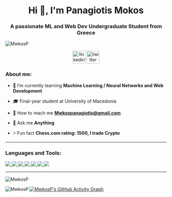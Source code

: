 <h1 align="center">Hi 👋, I'm Panagiotis Mokos</h1>
<h3 align="center">A passionate ML and Web Dev Undergraduate Student from Greece</h3>

<p align="left">
  <img src="https://komarev.com/ghpvc/?username=MwkosP&label=Profile%20views&color=0e75b6&style=flat" alt="MwkosP" />
</p>

<p align="center">
  <a href="https://linkedin.com/in/YOUR-LINKEDIN" target="blank">
    <img align="center" src="https://img.icons8.com/color/48/000000/linkedin.png" alt="linkedin" height="40" width="40" />
  </a>
  <a href="https://twitter.com/YOUR-TWITTER" target="blank">
    <img align="center" src="https://img.icons8.com/color/48/000000/twitter.png" alt="twitter" height="40" width="40" />
  </a>
</p>


<h3 align="left">About me:</h3>

- 🌱 I’m currently learning **Machine Learning / Neural Networks and Web Development**       

- 🎓 Final-year student at University of Macedonia      

- 📧 How to reach me **Mwkospanagiotis@gmail.com**
 
- 💬 Ask me **Anything**
    
- ⚡ Fun fact **Chess.com rating: 1500, I trade Crypto**  



---

<h3 align="left">Languages and Tools:</h3>
<p align="left">
  <a href="https://www.python.org" target="_blank">
    <img src="https://img.icons8.com/color/48/000000/python.png"/>
  </a>
  <a href="https://www.w3.org/html/" target="_blank">
    <img src="https://img.icons8.com/color/48/000000/html-5--v1.png"/>
  </a>
  <a href="https://www.w3schools.com/css/" target="_blank">
    <img src="https://img.icons8.com/color/48/000000/css3.png"/>
  </a>
  <a href="https://developer.mozilla.org/en-US/docs/Web/JavaScript" target="_blank">
    <img src="https://img.icons8.com/color/48/000000/javascript.png"/>
  </a>
  <a href="https://en.wikipedia.org/wiki/C_(programming_language)" target="_blank">
    <img src="https://img.icons8.com/color/48/000000/c-programming.png"/>
  </a>
  <a href="https://colab.research.google.com/" target="_blank">
    <img src="https://img.icons8.com/color/48/000000/google-colab.png"/>
  </a>
  <a href="https://code.visualstudio.com/" target="_blank">
    <img src="https://img.icons8.com/color/48/000000/visual-studio-code-2019.png"/>
  </a>
</p>

  




</p>

---

<p><img align="center" src="https://github-readme-streak-stats.herokuapp.com/?user=MwkosP&" alt="MwkosP" /></p>
<p><img align="left" src="https://github-readme-stats.vercel.app/api/top-langs?username=MwkosP&show_icons=true&locale=en&layout=compact" alt="MwkosP" /></p>


[![MwkosP's GitHub Activity Graph](https://github-readme-activity-graph.vercel.app/graph?username=MwkosP&theme=github-compact)](https://github.com/Ashutosh00710/github-readme-activity-graph)


